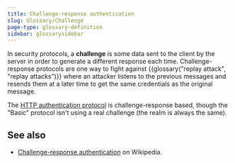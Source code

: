 ```yaml
---
title: Challenge-response authentication
slug: Glossary/Challenge
page-type: glossary-definition
sidebar: glossarysidebar
---
```


In security protocols, a **challenge** is some data sent to the client by the server in order to generate a different response each time. Challenge-response protocols are one way to fight against {{glossary("replay attack", "replay attacks")}} where an attacker listens to the previous messages and resends them at a later time to get the same credentials as the original message.

The [HTTP authentication protocol](/en-US/docs/Web/HTTP/Guides/Authentication) is challenge-response based, though the "Basic" protocol isn't using a real challenge (the realm is always the same).

## See also

- [Challenge-response authentication](https://en.wikipedia.org/wiki/Challenge%E2%80%93response_authentication) on Wikipedia.
